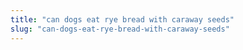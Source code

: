 ```yaml
---
title: "can dogs eat rye bread with caraway seeds"
slug: "can-dogs-eat-rye-bread-with-caraway-seeds"
---
```


